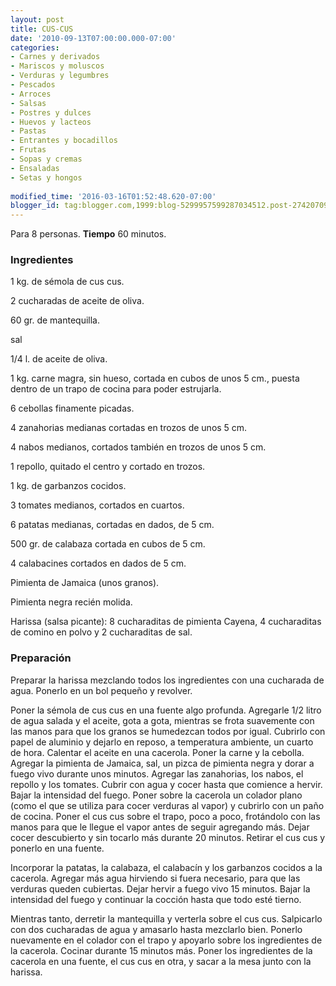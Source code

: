 ```yaml
---
layout: post
title: CUS-CUS
date: '2010-09-13T07:00:00.000-07:00'
categories:
- Carnes y derivados
- Mariscos y moluscos
- Verduras y legumbres
- Pescados
- Arroces
- Salsas
- Postres y dulces
- Huevos y lacteos
- Pastas
- Entrantes y bocadillos
- Frutas
- Sopas y cremas
- Ensaladas
- Setas y hongos
 
modified_time: '2016-03-16T01:52:48.620-07:00'
blogger_id: tag:blogger.com,1999:blog-5299957599287034512.post-2742070983081416206
---
```


Para 8 personas.
<b>Tiempo</b> 60 minutos.

<h3>Ingredientes</h3>

1 kg. de sémola de cus cus.

2 cucharadas de aceite de oliva.

60 gr. de mantequilla.

sal

1/4 l. de aceite de oliva.

1 kg. carne magra, sin hueso, cortada en cubos de unos 5 cm., puesta dentro de un trapo de cocina para poder estrujarla.

6 cebollas finamente picadas.

4 zanahorias medianas cortadas en trozos de unos 5 cm.

4 nabos medianos, cortados también en trozos de unos 5 cm.

1 repollo, quitado el centro y cortado en trozos.

1 kg. de garbanzos cocidos.

3 tomates medianos, cortados en cuartos.

6 patatas medianas, cortadas en dados, de 5 cm.

500 gr. de calabaza cortada en cubos de 5 cm.

4 calabacines cortados en dados de 5 cm.

Pimienta de Jamaica (unos granos).

Pimienta negra recién molida.

Harissa (salsa picante): 8 cucharaditas de pimienta Cayena, 4 cucharaditas de comino en polvo y 2 cucharaditas de sal.

<h3>Preparación</h3>

Preparar la harissa mezclando todos los ingredientes con una cucharada de agua. Ponerlo en un bol pequeño y revolver.

Poner la sémola de cus cus en una fuente algo profunda. Agregarle 1/2 litro de agua salada y el aceite, gota a gota, mientras se frota suavemente con las manos para que los granos se humedezcan todos por igual. Cubrirlo con papel de aluminio y dejarlo en reposo, a temperatura ambiente, un cuarto de hora. Calentar el aceite en una cacerola. Poner la carne y la cebolla. Agregar la pimienta de Jamaica, sal, un pizca de pimienta negra y dorar a fuego vivo durante unos minutos. Agregar las zanahorias, los nabos, el repollo y los tomates. Cubrir con agua y cocer hasta que comience a hervir. Bajar la intensidad del fuego. Poner sobre la cacerola un colador plano (como el que se utiliza para cocer verduras al vapor) y cubrirlo con un paño de cocina. Poner el cus cus sobre el trapo, poco a poco, frotándolo con las manos para que le llegue el vapor antes de seguir agregando más. Dejar cocer descubierto y sin tocarlo más durante 20 minutos. Retirar el cus cus y ponerlo en una fuente.

Incorporar la patatas, la calabaza, el calabacín y los garbanzos cocidos a la cacerola. Agregar más agua hirviendo si fuera necesario, para que las verduras queden cubiertas. Dejar hervir a fuego vivo 15 minutos. Bajar la intensidad del fuego y continuar la cocción hasta que todo esté tierno.

Mientras tanto, derretir la mantequilla y verterla sobre el cus cus. Salpicarlo con dos cucharadas de agua y amasarlo hasta mezclarlo bien. Ponerlo nuevamente en el colador con el trapo y apoyarlo sobre los ingredientes de la cacerola. Cocinar durante 15 minutos más. Poner los ingredientes de la cacerola en una fuente, el cus cus en otra, y sacar a la mesa junto con la harissa.


